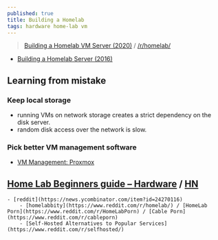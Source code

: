 ```yaml
---
published: true
title: Building a Homelab
tags: hardware home-lab vm
---
```

> [Building a Homelab VM Server (2020)](https://mtlynch.io/building-a-vm-homelab/) / [/r/homelab/](https://www.reddit.com/r/homelab/)

- [Building a Homelab Server (2016)](https://blog.briancmoses.com/2016/07/building-a-homelab-server.html)

## Learning from mistake
### Keep local storage
- running VMs on network storage creates a strict dependency on the disk server. 
- random disk access over the network is slow.

### Pick better VM management software
- [VM Management: Proxmox](https://mtlynch.io/building-a-vm-homelab/#vm-management-proxmox)

## [Home Lab Beginners guide – Hardware](https://haydenjames.io/home-lab-beginners-guide-hardware/) / [HN](https://news.ycombinator.com/item?id=24270116)
	- [reddit](https://news.ycombinator.com/item?id=24270116)
    	- [homelabbity](https://www.reddit.com/r/homelab/) / [HomeLab Porn](https://www.reddit.com/r/HomeLabPorn) / [Cable Porn](https://www.reddit.com/r/cableporn)
    	- [Self-Hosted Alternatives to Popular Services](https://www.reddit.com/r/selfhosted/)
